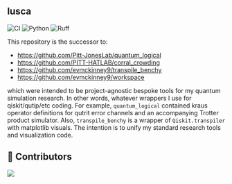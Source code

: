 ## lusca

![CI](https://github.com/evmckinney9/lusca/actions/workflows/ci.yml/badge.svg?branch=main)
![Python](https://img.shields.io/badge/python-3.12-blue.svg)
![Ruff](https://img.shields.io/badge/linter-ruff-green.svg)

This repository is the successor to:
- https://github.com/Pitt-JonesLab/quantum_logical
- https://github.com/PITT-HATLAB/corral_crowding
- https://github.com/evmckinney9/transpile_benchy
- https://github.com/evmckinney9/workspace

which were intended to be project-agnostic bespoke tools for my quantum simulation research. In other words, whatever wrappers I use for qiskit/qutip/etc coding. For example, `quantum_logical` contained kraus operator definitions for qutrit error channels and an accompanying Trotter product simulator. Also, `transpile_benchy` is a wrapper of `Qiskit.transpiler` with matplotlib visuals. The intention is to unify my standard research tools and visualization code.

## 👯 Contributors
<a href = "https://github.com/evmckinney9/lusca/graphs/contributors">
  <img src = "https://contrib.rocks/image?repo=evmckinney9/lusca"/>
</a>
